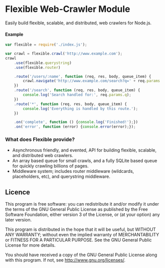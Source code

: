 Flexible Web-Crawler Module
===========================

Easily build flexible, scalable, and distributed, web crawlers for Node.js.

#### Example

```javascript
var flexible = require('./index.js');

var crawl = flexible.crawl('http://www.example.com');
crawl
    .use(flexible.querystring)
    .use(flexible.router)

    .route('/users/:name', function (req, res, body, queue_item) {
        crawl.navigate('http://www.example.com/search?q=' + req.params.name);
    })
    .route('/search', function (req, res, body, queue_item) {
        console.log('Search handled for:', req.params.q);
    })
    .route('*', function (req, res, body, queue_item) {
        console.log('Everything is handled by this route.');
    })

    .on('complete', function () {console.log('Finished!');})
    .on('error', function (error) {console.error(error);});
```
### What does Flexible provide?
* Asynchronous friendly, and evented, API for building flexible, scalable, and distributed web crawlers.
* An array based queue for small crawls, and a fully SQLite based queue for quickly crawling billions of pages.
* Middleware system; includes router middleware (wildcards, placeholders, etc), and querystring middleware.

## Licence
This program is free software: you can redistribute it and/or modify
it under the terms of the GNU General Public License as published by
the Free Software Foundation, either version 3 of the License, or
(at your option) any later version.

This program is distributed in the hope that it will be useful,
but WITHOUT ANY WARRANTY; without even the implied warranty of
MERCHANTABILITY or FITNESS FOR A PARTICULAR PURPOSE.  See the
GNU General Public License for more details.

You should have received a copy of the GNU General Public License
along with this program.  If not, see <http://www.gnu.org/licenses/>.
